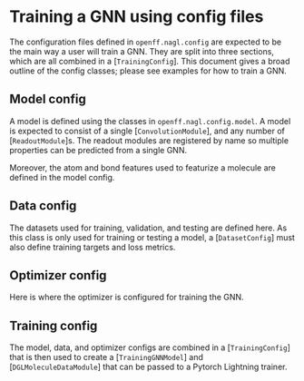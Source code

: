 # Training a GNN using config files

The configuration files defined in `openff.nagl.config` are expected
to be the main way a user will train a GNN. They are split into
three sections, which are all combined in a [`TrainingConfig`]. This document gives a broad outline of the config classes; please see examples for how to train a GNN.

## Model config

A model is defined using the classes in `openff.nagl.config.model`.
A model is expected to consist of a single [`ConvolutionModule`],
and any number of [`ReadoutModule`]s. The readout modules are
registered by name so multiple properties can be predicted from a single
GNN.

Moreover, the atom and bond features used to featurize a molecule
are defined in the model config.


## Data config

The datasets used for training, validation, and testing are defined here.
As this class is only used for training or testing a model, a [`DatasetConfig`]
must also define training targets and loss metrics.

## Optimizer config

Here is where the optimizer is configured for training the GNN.

## Training config

The model, data, and optimizer configs are combined in a [`TrainingConfig`] that is then used to create a [`TrainingGNNModel`] and [`DGLMoleculeDataModule`]
that can be passed to a Pytorch Lightning trainer.